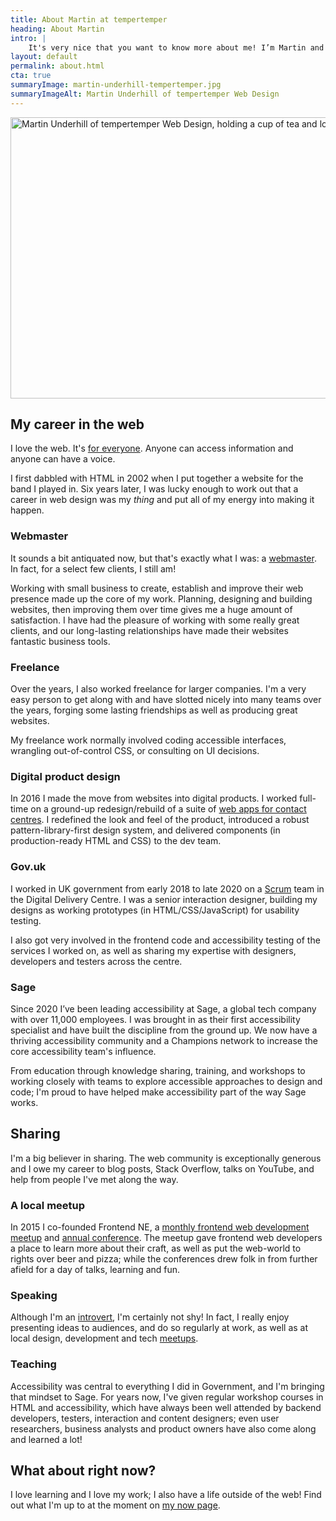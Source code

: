 ```yaml
---
title: About Martin at tempertemper
heading: About Martin
intro: |
    It's very nice that you want to know more about me! I’m Martin and I design and build websites. I'm from Glasgow but live in Newcastle upon Tyne; married with two kids.
layout: default
permalink: about.html
cta: true
summaryImage: martin-underhill-tempertemper.jpg
summaryImageAlt: Martin Underhill of tempertemper Web Design
---
```


<picture>
    <source srcset="/assets/img/martin-underhill-tempertemper.avif" type="image/avif" />
    <source srcset="/assets/img/martin-underhill-tempertemper.webp" type="image/webp" />
    <img src="/assets/img/martin-underhill-tempertemper.jpg" alt="Martin Underhill of tempertemper Web Design, holding a cup of tea and looking to his left, smiling." width="800" height="450" decoding="async" />
</picture>


## My career in the web

I love the web. It's [for everyone](https://twitter.com/timberners_lee/status/228960085672599552). Anyone can access information and anyone can have a voice.

I first dabbled with HTML in 2002 when I put together a website for the band I played in. Six years later, I was lucky enough to work out that a career in web design was my *thing* and put all of my energy into making it happen.

### Webmaster

It sounds a bit antiquated now, but that's exactly what I was: a [webmaster](/blog/lets-make-webmasters-a-thing-again). In fact, for a select few clients, I still am!

Working with small business to create, establish and improve their web presence made up the core of my work. Planning, designing and building websites, then improving them over time gives me a huge amount of satisfaction. I have had the pleasure of working with some really great clients, and our long-lasting relationships have made their websites fantastic business tools.

### Freelance

Over the years, I also worked freelance for larger companies. I'm a very easy person to get along with and have slotted nicely into many teams over the years, forging some lasting friendships as well as producing great websites.

My freelance work normally involved coding accessible interfaces, wrangling out-of-control CSS, or consulting on UI decisions.

### Digital product design

In 2016 I made the move from websites into digital products. I worked full-time on a ground-up redesign/rebuild of a suite of [web apps for contact centres](https://www.evaluagent.com). I redefined the look and feel of the product, introduced a robust pattern-library-first design system, and delivered components (in production-ready HTML and CSS) to the dev team.

### Gov.uk

I worked in UK government from early 2018 to late 2020 on a [Scrum](https://www.mountaingoatsoftware.com/agile/scrum) team in the Digital Delivery Centre. I was a senior interaction designer, building my designs as working prototypes (in HTML/CSS/JavaScript) for usability testing.

I also got very involved in the frontend code and accessibility testing of the services I worked on, as well as sharing my expertise with designers, developers and testers across the centre.

### Sage

Since 2020 I’ve been leading accessibility at Sage, a global tech company with over 11,000 employees. I was brought in as their first accessibility specialist and have built the discipline from the ground up. We now have a thriving accessibility community and a Champions network to increase the core accessibility team's influence.

From education through knowledge sharing, training, and workshops to working closely with teams to explore accessible approaches to design and code; I'm proud to have helped make accessibility part of the way Sage works.


## Sharing

I'm a big believer in sharing. The web community is exceptionally generous and I owe my career to blog posts, Stack Overflow, talks on YouTube, and help from people I've met along the way.

### A local meetup

In 2015 I co-founded Frontend NE, a [monthly frontend web development meetup](https://www.frontendne.co.uk) and [annual conference](https://2019.frontendne.co.uk). The meetup gave frontend web developers a place to learn more about their craft, as well as put the web-world to rights over beer and pizza; while the conferences drew folk in from further afield for a day of talks, learning and fun.

### Speaking

Although I'm an [introvert](https://www.ted.com/talks/susan_cain_the_power_of_introverts?language=en), I'm certainly not shy! In fact, I really enjoy presenting ideas to audiences, and do so regularly at work, as well as at local design, development and tech [meetups](https://www.youtube.com/watch?v=v-Qwarwpsvc).

### Teaching

Accessibility was central to everything I did in Government, and I'm bringing that mindset to Sage. For years now, I've given regular workshop courses in HTML and accessibility, which have always been well attended by backend developers, testers, interaction and content designers; even user researchers, business analysts and product owners have also come along and learned a lot!


## What about right now?

I love learning and I love my work; I also have a life outside of the web! Find out what I'm up to at the moment on [my now page](/now).
